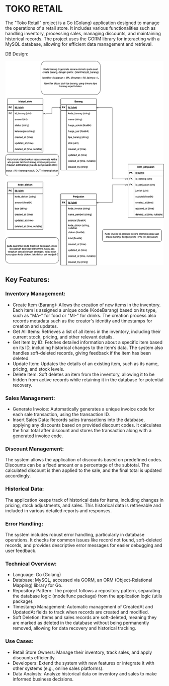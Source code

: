 # TOKO RETAIL

The "Toko Retail" project is a Go (Golang) application designed to manage the operations of a retail store. It includes various functionalities such as handling inventory, processing sales, managing discounts, and maintaining historical records. The project uses the GORM library for interacting with a MySQL database, allowing for efficient data management and retrieval.

DB Design:

![DB DESIGN](resources/DB-Design-Retail.png)

## Key Features:
### Inventory Management:

- Create Item (Barang): Allows the creation of new items in the inventory. Each item is assigned a unique code (KodeBarang) based on its type, such as "MA-" for food or "MI-" for drinks. The creation process also records metadata such as the creator's identity and timestamps for creation and updates.
- Get All Items: Retrieves a list of all items in the inventory, including their current stock, pricing, and other relevant details.
- Get Item by ID: Fetches detailed information about a specific item based on its ID, including historical changes to the item’s data. The system also handles soft-deleted records, giving feedback if the item has been deleted.
- Update Item: Updates the details of an existing item, such as its name, pricing, and stock levels.
- Delete Item: Soft deletes an item from the inventory, allowing it to be hidden from active records while retaining it in the database for potential recovery.
### Sales Management:

- Generate Invoice: Automatically generates a unique invoice code for each sale transaction, using the transaction ID.
- Insert Sales Data: Records sales transactions into the database, applying any discounts based on provided discount codes. It calculates the final total after discount and stores the transaction along with a generated invoice code.
### Discount Management:

The system allows the application of discounts based on predefined codes. Discounts can be a fixed amount or a percentage of the subtotal. The calculated discount is then applied to the sale, and the final total is updated accordingly.
### Historical Data:

The application keeps track of historical data for items, including changes in pricing, stock adjustments, and sales. This historical data is retrievable and included in various detailed reports and responses.
### Error Handling:

The system includes robust error handling, particularly in database operations. It checks for common issues like record not found, soft-deleted records, and provides descriptive error messages for easier debugging and user feedback.
### Technical Overview:

- Language: Go (Golang)
- Database: MySQL, accessed via GORM, an ORM (Object-Relational Mapping) library for Go.
- Repository Pattern: The project follows a repository pattern, separating the database logic (modelfunc package) from the application logic (utils package).
- Timestamp Management: Automatic management of CreatedAt and UpdatedAt fields to track when records are created and modified.
- Soft Deletion: Items and sales records are soft-deleted, meaning they are marked as deleted in the database without being permanently removed, allowing for data recovery and historical tracking.
### Use Cases:

- Retail Store Owners: Manage their inventory, track sales, and apply discounts efficiently.
- Developers: Extend the system with new features or integrate it with other systems (e.g., online sales platforms).
- Data Analysts: Analyze historical data on inventory and sales to make informed business decisions.
